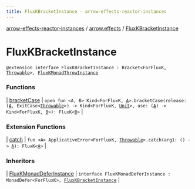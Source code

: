 ```yaml
---
title: FluxKBracketInstance - arrow-effects-reactor-instances
---
```


[arrow-effects-reactor-instances](../../index.html) / [arrow.effects](../index.html) / [FluxKBracketInstance](./index.html)

# FluxKBracketInstance

`@extension interface FluxKBracketInstance : Bracket<ForFluxK, `[`Throwable`](https://kotlinlang.org/api/latest/jvm/stdlib/kotlin/-throwable/index.html)`>, `[`FluxKMonadThrowInstance`](../-flux-k-monad-throw-instance.html)

### Functions

| [bracketCase](bracket-case.html) | `open fun <A, B> Kind<ForFluxK, `[`A`](bracket-case.html#A)`>.bracketCase(release: (`[`A`](bracket-case.html#A)`, ExitCase<`[`Throwable`](https://kotlinlang.org/api/latest/jvm/stdlib/kotlin/-throwable/index.html)`>) -> Kind<ForFluxK, `[`Unit`](https://kotlinlang.org/api/latest/jvm/stdlib/kotlin/-unit/index.html)`>, use: (`[`A`](bracket-case.html#A)`) -> Kind<ForFluxK, `[`B`](bracket-case.html#B)`>): FluxK<`[`B`](bracket-case.html#B)`>` |

### Extension Functions

| [catch](../../arrow.effects.fluxk.applicative-error/arrow.typeclasses.-applicative-error/catch.html) | `fun <A> ApplicativeError<ForFluxK, `[`Throwable`](https://kotlinlang.org/api/latest/jvm/stdlib/kotlin/-throwable/index.html)`>.catch(arg1: () -> `[`A`](../../arrow.effects.fluxk.applicative-error/arrow.typeclasses.-applicative-error/catch.html#A)`): FluxK<`[`A`](../../arrow.effects.fluxk.applicative-error/arrow.typeclasses.-applicative-error/catch.html#A)`>` |

### Inheritors

| [FluxKMonadDeferInstance](../-flux-k-monad-defer-instance/index.html) | `interface FluxKMonadDeferInstance : MonadDefer<ForFluxK>, `[`FluxKBracketInstance`](./index.html) |

